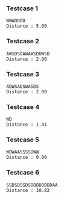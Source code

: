 ### Testcase 1

```
WWWDDDD
Distance : 5.00
```

### Testcase 2

```
AWSDSDAWAWSDDWSD
Distance : 2.00
```

### Testcase 3

```
ADWSADSWASDS
Distance : 2.00
```

### Testcase 4

```
WD
Distance : 1.41
```

### Testcase 5

```
WDWAASSSSDWW
Distance : 0.00
```

### Testcase 6

```
SSDSDSSDSDDDDDDDDAA
Distance : 10.82
```
